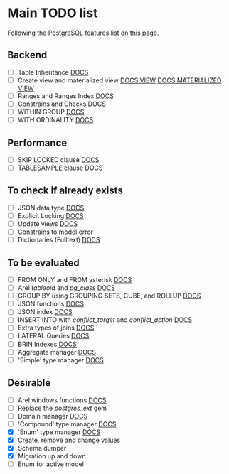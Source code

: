 # Main TODO list

Following the PostgreSQL features list on [this page](https://www.postgresql.org/about/featurematrix/).

## Backend

- [ ] Table Inheritance [DOCS](https://www.postgresql.org/docs/9.1/static/ddl-inherit.html)
- [ ] Create view and materialized view [DOCS VIEW](https://www.postgresql.org/docs/9.2/static/sql-createview.html) [DOCS MATERIALIZED VIEW](https://www.postgresql.org/docs/9.3/static/sql-creatematerializedview.html)
- [ ] Ranges and Ranges Index [DOCS](https://www.postgresql.org/docs/9.3/static/rangetypes.html)
- [ ] Constrains and Checks [DOCS](https://www.postgresql.org/docs/9.4/static/ddl-constraints.html)
- [ ] WITHIN GROUP [DOCS](https://www.postgresql.org/docs/9.4/static/sql-expressions.html#SYNTAX-AGGREGATES)
- [ ] WITH ORDINALITY [DOCS](http://www.postgresonline.com/journal/archives/347-LATERAL-WITH-ORDINALITY-numbering-sets.html)

## Performance

- [ ] SKIP LOCKED clause [DOCS](https://www.postgresql.org/docs/9.5/static/sql-select.html#SQL-FOR-UPDATE-SHARE)
- [ ] TABLESAMPLE clause [DOCS](https://www.postgresql.org/docs/9.5/static/sql-select.html#SQL-FROM)

## To check if already exists

- [ ] JSON data type [DOCS](https://www.postgresql.org/docs/9.4/static/datatype-json.html)
- [ ] Explicit Locking [DOCS](https://www.postgresql.org/docs/9.4/static/explicit-locking.html)
- [ ] Update views [DOCS](https://www.postgresql.org/docs/9.5/static/sql-createview.html#SQL-CREATEVIEW-UPDATABLE-VIEWS)
- [ ] Constrains to model error
- [ ] Dictionaries (Fulltext) [DOCS](https://www.postgresql.org/docs/9.4/static/textsearch-dictionaries.html)

## To be evaluated

- [ ] FROM ONLY and FROM asterisk [DOCS](https://www.postgresql.org/docs/9.1/static/ddl-inherit.html)
- [ ] Arel *tableoid* and *pg_class* [DOCS](https://www.postgresql.org/docs/9.1/static/ddl-inherit.html)
- [ ] GROUP BY using GROUPING SETS, CUBE, and ROLLUP [DOCS](https://www.postgresql.org/docs/9.5/static/queries-table-expressions.html#QUERIES-GROUPING-SETS)
- [ ] JSON functions [DOCS](https://www.postgresql.org/docs/9.5/static/functions-json.html)
- [ ] JSON index [DOCS](https://www.postgresql.org/docs/9.4/static/datatype-json.html#JSON-INDEXING)
- [ ] INSERT INTO with *conflict_target* and *conflict_action* [DOCS](https://www.postgresql.org/docs/9.5/static/sql-insert.html)
- [ ] Extra types of joins [DOCS](https://www.postgresql.org/docs/9.4/static/queries-table-expressions.html#QUERIES-JOIN)
- [ ] LATERAL Queries [DOCS](https://www.postgresql.org/docs/9.4/static/queries-table-expressions.html#QUERIES-LATERAL)
- [ ] BRIN Indexes [DOCS](https://www.postgresql.org/docs/9.5/static/brin-intro.html)
- [ ] Aggregate manager [DOCS](https://www.postgresql.org/docs/9.2/static/sql-createaggregate.html)
- [ ] 'Simple' type manager [DOCS](https://www.postgresql.org/docs/9.2/static/sql-createtype.html)

## Desirable

- [ ] Arel windows functions [DOCS](https://www.postgresql.org/docs/9.3/static/functions-window.html)
- [ ] Replace the *postgres_ext* gem
- [ ] Domain manager [DOCS](https://www.postgresql.org/docs/9.2/static/extend-type-system.html#AEN27940)
- [ ] 'Compound' type manager [DOCS](https://www.postgresql.org/docs/9.2/static/sql-createtype.html)
- [x] 'Enum' type manager [DOCS](https://www.postgresql.org/docs/9.2/static/sql-createtype.html)
 - [x] Create, remove and change values
 - [x] Schema dumper
 - [x] Migration up and down
 - [ ] Enum for active model
